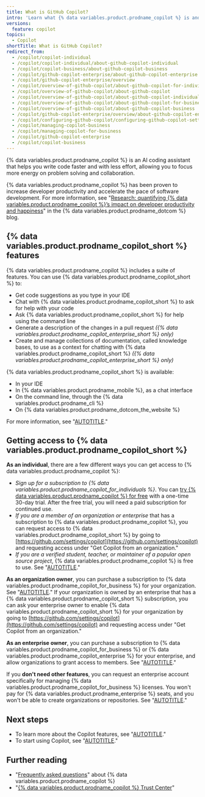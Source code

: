 ```yaml
---
title: What is GitHub Copilot?
intro: 'Learn what {% data variables.product.prodname_copilot %} is and what you can do with it.'
versions:
  feature: copilot
topics:
  - Copilot
shortTitle: What is GitHub Copilot?
redirect_from:
  - /copilot/copilot-individual
  - /copilot/copilot-individual/about-github-copilot-individual
  - /copilot/copilot-business/about-github-copilot-business
  - /copilot/github-copilot-enterprise/about-github-copilot-enterprise
  - /copilot/github-copilot-enterprise/overview
  - /copilot/overview-of-github-copilot/about-github-copilot-for-individuals
  - /copilot/overview-of-github-copilot/about-github-copilot
  - /copilot/overview-of-github-copilot/about-github-copilot-individual
  - /copilot/overview-of-github-copilot/about-github-copilot-for-business
  - /copilot/overview-of-github-copilot/about-github-copilot-business
  - /copilot/github-copilot-enterprise/overview/about-github-copilot-enterprise
  - /copilot/configuring-github-copilot/configuring-github-copilot-settings-in-your-organization
  - /copilot/managing-copilot-business
  - /copilot/managing-copilot-for-business
  - /copilot/github-copilot-enterprise
  - /copilot/copilot-business
---
```


{% data variables.product.prodname_copilot %} is an AI coding assistant that helps you write code faster and with less effort, allowing you to focus more energy on problem solving and collaboration.

{% data variables.product.prodname_copilot %} has been proven to increase developer productivity and accelerate the pace of software development. For more information, see "[Research: quantifying {% data variables.product.prodname_copilot %}’s impact on developer productivity and happiness](https://github.blog/2022-09-07-research-quantifying-github-copilots-impact-on-developer-productivity-and-happiness/)" in the {% data variables.product.prodname_dotcom %} blog.

## {% data variables.product.prodname_copilot_short %} features

{% data variables.product.prodname_copilot %} includes a suite of features. You can use {% data variables.product.prodname_copilot_short %} to:

* Get code suggestions as you type in your IDE
* Chat with {% data variables.product.prodname_copilot_short %} to ask for help with your code
* Ask {% data variables.product.prodname_copilot_short %} for help using the command line
* Generate a description of the changes in a pull request _({% data variables.product.prodname_copilot_enterprise_short %} only)_
* Create and manage collections of documentation, called knowledge bases, to use as a context for chatting with {% data variables.product.prodname_copilot_short %} _({% data variables.product.prodname_copilot_enterprise_short %} only)_

{% data variables.product.prodname_copilot_short %} is available:

* In your IDE
* In {% data variables.product.prodname_mobile %}, as a chat interface
* On the command line, through the {% data variables.product.prodname_cli %}
* On {% data variables.product.prodname_dotcom_the_website %}

For more information, see "[AUTOTITLE](/copilot/about-github-copilot/github-copilot-features)."

## Getting access to {% data variables.product.prodname_copilot_short %}

**As an individual**, there are a few different ways you can get access to {% data variables.product.prodname_copilot %}:

* _Sign up for a subscription to {% data variables.product.prodname_copilot_for_individuals %}_. You can <a href="https://github.com/github-copilot/signup?ref_cta=Copilot+trial&ref_loc=about+github+copilot&ref_page=docs" target="_blank"><span>try {% data variables.product.prodname_copilot %} for free</span></a> with a one-time 30-day trial. After the free trial, you will need a paid subscription for continued use.
* _If you are a member of an organization or enterprise_ that has a subscription to {% data variables.product.prodname_copilot %}, you can request access to {% data variables.product.prodname_copilot_short %} by going to [https://github.com/settings/copilot](https://github.com/settings/copilot) and requesting access under "Get Copilot from an organization."
* _If you are a verified student, teacher, or maintainer of a popular open source project_, {% data variables.product.prodname_copilot %} is free to use. See "[AUTOTITLE](/copilot/managing-copilot/managing-copilot-as-an-individual-subscriber/getting-free-access-to-copilot-as-a-student-teacher-or-maintainer)."

**As an organization owner**, you can purchase a subscription to {% data variables.product.prodname_copilot_for_business %} for your organization. See "[AUTOTITLE](/copilot/managing-copilot/managing-github-copilot-in-your-organization/subscribing-to-copilot-for-your-organization)." If your organization is owned by an enterprise that has a {% data variables.product.prodname_copilot_short %} subscription, you can ask your enterprise owner to enable {% data variables.product.prodname_copilot_short %} for your organization by going to [https://github.com/settings/copilot](https://github.com/settings/copilot) and requesting access under "Get Copilot from an organization."

**As an enterprise owner**, you can purchase a subscription to {% data variables.product.prodname_copilot_for_business %} or {% data variables.product.prodname_copilot_enterprise %} for your enterprise, and allow organizations to grant access to members. See "[AUTOTITLE](/copilot/managing-copilot/managing-copilot-for-your-enterprise/subscribing-to-copilot-for-your-enterprise)."

If you **don't need other features**, you can request an enterprise account specifically for managing {% data variables.product.prodname_copilot_for_business %} licenses. You won't pay for {% data variables.product.prodname_enterprise %} seats, and you won't be able to create organizations or repositories. See "[AUTOTITLE](/enterprise-cloud@latest/admin/copilot-business-only/about-enterprise-accounts-for-copilot-business)."

## Next steps

* To learn more about the Copilot features, see "[AUTOTITLE](/copilot/about-github-copilot/github-copilot-features)."
* To start using Copilot, see "[AUTOTITLE](/copilot/setting-up-github-copilot)."

## Further reading

* "[Frequently asked questions](https://github.com/features/copilot#faq)" about {% data variables.product.prodname_copilot %}
* "[{% data variables.product.prodname_copilot %} Trust Center](https://resources.github.com/copilot-trust-center/)"
